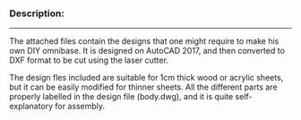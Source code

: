### Description:

<hr />

The attached files contain the designs that one might require to make his own DIY omnibase. It is designed on AutoCAD 2017, and then converted to DXF format to be cut using the laser cutter.

The design fles included are suitable for 1cm thick wood or acrylic sheets, but it can be easily modified for thinner sheets. All the different parts are properly labelled in the design file (body.dwg), and it is quite self-explanatory for assembly. 

